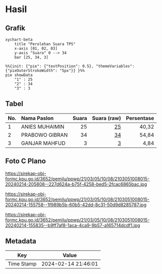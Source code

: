# Hasil

## Grafik

```mermaid
xychart-beta
    title "Perolehan Suara TPS"
    x-axis [01, 02, 03]
    y-axis "Suara" 0 --> 34
    bar [25, 34, 3]
```

```mermaid
%%{init: {"pie": {"textPosition": 0.5}, "themeVariables": {"pieOuterStrokeWidth": "5px"}} }%%
pie showData
    "1" : 25
    "2" : 34
    "3" : 3
```

## Tabel

| No. | Nama Paslon    | Suara | Suara (raw) | Persentase |
|:--- |:-------------- | -----:| -----------:| ----------:|
| 1   | ANIES MUHAIMIN | 25    | [25][p-1]   | 40,32      |
| 2   | PRABOWO GIBRAN | 34    | [34][p-2]   | 54,84      |
| 3   | GANJAR MAHFUD  | 3     | [3][p-3]    | 4,84       |


[p-1]: https://github.com/gigit-pemilu/pemilu-2024-21-kepulauan-riau/blob/main/pilpres/hitung-suara/sub/21-kepulauan-riau/sub/03-natuna/sub/05-bunguran-barat/sub/1008-sedanau/sub/015-tps/sub/paslon-1.txt
[p-2]: https://github.com/gigit-pemilu/pemilu-2024-21-kepulauan-riau/blob/main/pilpres/hitung-suara/sub/21-kepulauan-riau/sub/03-natuna/sub/05-bunguran-barat/sub/1008-sedanau/sub/015-tps/sub/paslon-2.txt
[p-3]: https://github.com/gigit-pemilu/pemilu-2024-21-kepulauan-riau/blob/main/pilpres/hitung-suara/sub/21-kepulauan-riau/sub/03-natuna/sub/05-bunguran-barat/sub/1008-sedanau/sub/015-tps/sub/paslon-3.txt

## Foto C Plano

https://sirekap-obj-formc.kpu.go.id/3652/pemilu/ppwp/21/03/05/10/08/2103051008015-20240214-205808--227d624a-b75f-4258-bed5-2fcac6865bac.jpg

https://sirekap-obj-formc.kpu.go.id/3652/pemilu/ppwp/21/03/05/10/08/2103051008015-20240214-155758--1f989b5b-60b5-42dd-8c31-50d9d8285787.jpg

https://sirekap-obj-formc.kpu.go.id/3652/pemilu/ppwp/21/03/05/10/08/2103051008015-20240214-155835--b9ff7af8-1aca-4ca9-9b57-a165714dcdf1.jpg


## Metadata

| Key        | Value               |
| ---------- | ------------------- |
| Time Stamp | 2024-02-14 21:46:01 |



